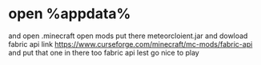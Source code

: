 # open %appdata% 
and open .minecraft 
open mods 
put there meteorcloient.jar
and dowload fabric api link https://www.curseforge.com/minecraft/mc-mods/fabric-api
and put that one in there too fabric api 
lest go nice to play 
 
